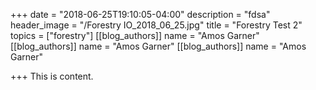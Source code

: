 +++
date = "2018-06-25T19:10:05-04:00"
description = "fdsa"
header_image = "/Forestry IO_2018_06_25.jpg"
title = "Forestry Test 2"
topics = ["forestry"]
[[blog_authors]]
name = "Amos Garner"
[[blog_authors]]
name = "Amos Garner"
[[blog_authors]]
name = "Amos Garner"

+++
This is content.